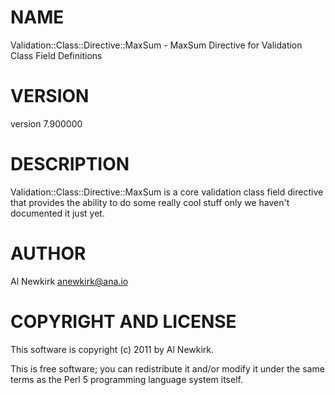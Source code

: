 # NAME

Validation::Class::Directive::MaxSum - MaxSum Directive for Validation Class Field Definitions

# VERSION

version 7.900000

# DESCRIPTION

Validation::Class::Directive::MaxSum is a core validation class field directive
that provides the ability to do some really cool stuff only we haven't
documented it just yet.

# AUTHOR

Al Newkirk <anewkirk@ana.io>

# COPYRIGHT AND LICENSE

This software is copyright (c) 2011 by Al Newkirk.

This is free software; you can redistribute it and/or modify it under
the same terms as the Perl 5 programming language system itself.
